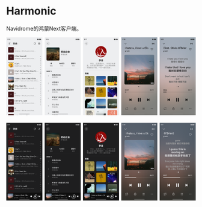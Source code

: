 # Harmonic

Navidrome的鸿蒙Next客户端。

<div style="display: flex; justify-content: space-between;">
  <img src="./assets/light1.png" alt="Image 1" style="width: 19%;">
  <img src="./assets/light2.png" alt="Image 2" style="width: 19%;">
  <img src="./assets/light3.png" alt="Image 3" style="width: 19%;">
  <img src="./assets/light4.png" alt="Image 4" style="width: 19%;">
  <img src="./assets/light5.png" alt="Image 5" style="width: 19%;">
</div>

<div style="display: flex; justify-content: space-between; margin-top: 20px;">
  <img src="./assets/dark1.png" alt="Image 1" style="width: 19%;">
  <img src="./assets/dark2.png" alt="Image 2" style="width: 19%;">
  <img src="./assets/dark3.png" alt="Image 3" style="width: 19%;">
  <img src="./assets/dark4.png" alt="Image 4" style="width: 19%;">
  <img src="./assets/dark5.png" alt="Image 5" style="width: 19%;">
</div>